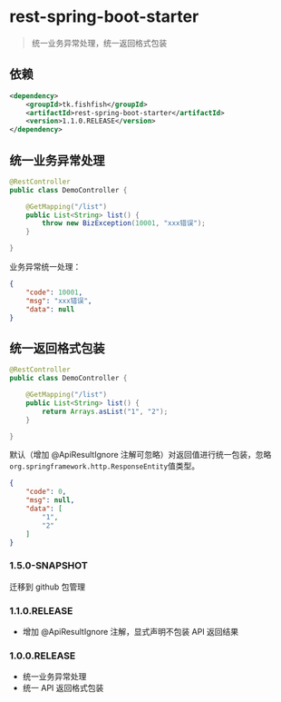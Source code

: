 # rest-spring-boot-starter

> 统一业务异常处理，统一返回格式包装

## 依赖

```xml
<dependency>
    <groupId>tk.fishfish</groupId>
    <artifactId>rest-spring-boot-starter</artifactId>
    <version>1.1.0.RELEASE</version>
</dependency>
```

## 统一业务异常处理

```java
@RestController
public class DemoController {

    @GetMapping("/list")
    public List<String> list() {
        throw new BizException(10001, "xxx错误");
    }

}
```

业务异常统一处理：

```json
{
    "code": 10001,
    "msg": "xxx错误",
    "data": null
}
```

## 统一返回格式包装

```java
@RestController
public class DemoController {

    @GetMapping("/list")
    public List<String> list() {
        return Arrays.asList("1", "2");
    }

}
```

默认（增加 @ApiResultIgnore 注解可忽略）对返回值进行统一包装，忽略`org.springframework.http.ResponseEntity`值类型。

```json
{
    "code": 0,
    "msg": null,
    "data": [
        "1",
        "2"
    ]
}
```

### 1.5.0-SNAPSHOT

迁移到 github 包管理

### 1.1.0.RELEASE

- 增加 @ApiResultIgnore 注解，显式声明不包装 API 返回结果

### 1.0.0.RELEASE

- 统一业务异常处理
- 统一 API 返回格式包装
